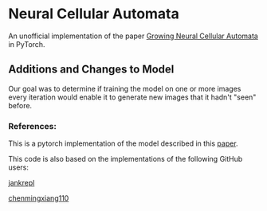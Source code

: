 # Neural Cellular Automata 
An unofficial implementation of the paper [Growing Neural Cellular Automata](https://distill.pub/2020/growing-ca/) in PyTorch.

## Additions and Changes to Model
Our goal was to determine if training the model on one or more images every iteration would enable it to generate new images that it hadn't "seen" before.



### References:
This is a pytorch implementation of the model described in this [paper](https://distill.pub/2020/growing-ca/).

This code is also based on the implementations of the following GitHub users:

[jankrepl](https://github.com/jankrepl/mildlyoverfitted/tree/master/github_adventures/automata)

[chenmingxiang110](https://github.com/chenmingxiang110/Growing-Neural-Cellular-Automata/tree/master)

